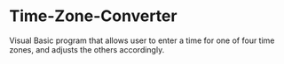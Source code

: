 # Time-Zone-Converter
Visual Basic program that allows user to enter a time for one of four time zones, and adjusts the others accordingly.
